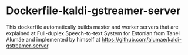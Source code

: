 # Dockerfile-kaldi-gstreamer-server
This dockerfile automatically builds master and worker servers that are explained at Full-duplex Speech-to-text System for Estonian from Tanel Alumäe and implemented by himself at https://github.com/alumae/kaldi-gstreamer-server.
